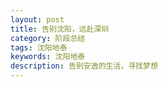 ```yaml
---
layout: post
title: 告别沈阳，远赴深圳
category: 阶段总结
tags: 沈阳地泰
keywords: 沈阳地泰
description: 告别安逸的生活，寻找梦想
---
```



